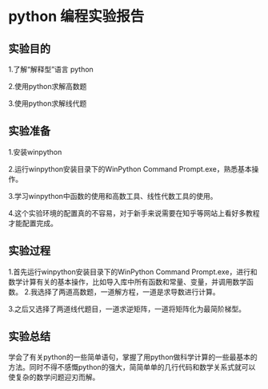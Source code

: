 # python 编程实验报告


## 实验目的

1.了解“解释型”语言 python

2.使用python求解高数题

3.使用python求解线代题

## 实验准备

1.安装winpython

2.运行winpython安装目录下的WinPython Command Prompt.exe，熟悉基本操作。

3.学习winpython中函数的使用和高数工具、线性代数工具的使用。

4.这个实验环境的配置真的不容易，对于新手来说需要在知乎等网站上看好多教程才能配置完成。

## 实验过程

1.首先运行winpython安装目录下的WinPython Command Prompt.exe，进行和数学计算有关的基本操作，比如导入库中所有函数和常量、变量，并调用数学函数。
2.我选择了两道高数题，一道解方程，一道是求导数进行计算。

3.之后又选择了两道线代题目，一道求逆矩阵，一道将矩阵化为最简阶梯型。

## 实验总结

学会了有关python的一些简单语句，掌握了用python做科学计算的一些最基本的方法。同时不得不感慨python的强大，简简单单的几行代码和数学关系式就可以使复杂的数学问题迎刃而解。

